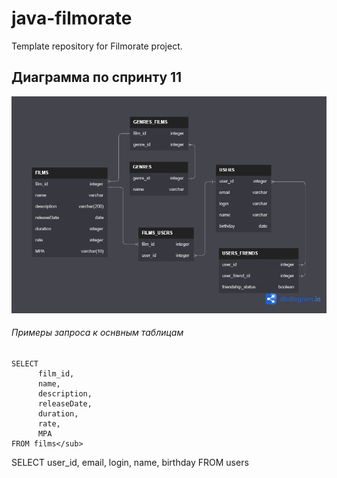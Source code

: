 # java-filmorate
Template repository for Filmorate project.

## Диаграмма по спринту 11


![diagram](/diagram.png)

###### Примеры запроса к оснвным таблицам
```
SELECT 
      film_id,
      name,
      description,
      releaseDate,
      duration,
      rate,
      MPA
FROM films</sub>
```
SELECT 
      user_id,
      email,
      login,
      name,
      birthday
FROM users
```
